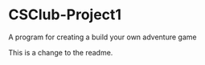 # CSClub-Project1
A program for creating a build your own adventure game

This is a change to the readme. 
